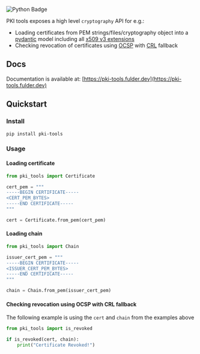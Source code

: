 ![Python Badge](https://img.shields.io/badge/python-3.8%2B-blue.svg?style=for-the-badge&logo=python)

PKI tools exposes a high level `cryptography` API for e.g.:

* Loading certificates from PEM strings/files/cryptography object into
  a [pydantic][pydantic-docs] model including all 
  [x509 v3 extensions][ext-draft]
* Checking revocation of certificates using [OCSP][ocsp-draft] with 
  [CRL][crl-draft] fallback

## Docs

Documentation is available
at: [https://pki-tools.fulder.dev](https://pki-tools.fulder.dev)

## Quickstart

### Install

`pip install pki-tools`

### Usage

#### Loading certificate

```python
from pki_tools import Certificate

cert_pem = """
-----BEGIN CERTIFICATE-----
<CERT_PEM_BYTES>
-----END CERTIFICATE-----
"""

cert = Certificate.from_pem(cert_pem)
```

#### Loading chain
```python
from pki_tools import Chain

issuer_cert_pem = """
-----BEGIN CERTIFICATE-----
<ISSUER_CERT_PEM_BYTES>
-----END CERTIFICATE-----
"""

chain = Chain.from_pem(issuer_cert_pem)
```

#### Checking revocation using OCSP with CRL fallback

The following example is using the `cert` and `chain` from the examples above

```python
from pki_tools import is_revoked

if is_revoked(cert, chain):
    print("Certificate Revoked!")
```

[pydantic-docs]: https://docs.pydantic.dev/latest/

[ocsp-draft]: https://datatracker.ietf.org/doc/html/rfc5280.html#section-4.2.2.1

[crl-draft]: https://datatracker.ietf.org/doc/html/rfc5280.html#section-4.2.1.13

[ext-draft]: https://datatracker.ietf.org/doc/html/rfc5280.html#section-4.2